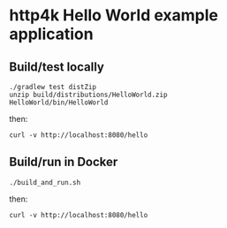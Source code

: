 # http4k Hello World example application

## Build/test locally

```shell script
./gradlew test distZip
unzip build/distributions/HelloWorld.zip
HelloWorld/bin/HelloWorld
```

then:
```shell script
curl -v http://localhost:8080/hello
```

## Build/run in Docker

```shell script
./build_and_run.sh
```

then:
```shell script
curl -v http://localhost:8080/hello
```
